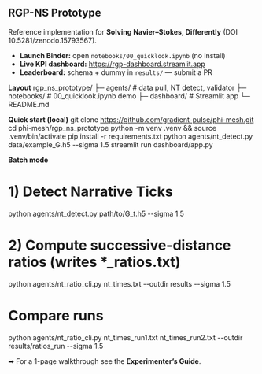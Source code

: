 ## RGP-NS Prototype

Reference implementation for **Solving Navier–Stokes, Differently** (DOI 10.5281/zenodo.15793567).

- **Launch Binder:** open `notebooks/00_quicklook.ipynb` (no install)
- **Live KPI dashboard:** https://rgp-dashboard.streamlit.app
- **Leaderboard:** schema + dummy in `results/` — submit a PR

**Layout**
rgp_ns_prototype/
├─ agents/          # data pull, NT detect, validator
├─ notebooks/       # 00_quicklook.ipynb demo
├─ dashboard/       # Streamlit app
└─ README.md

**Quick start (local)**
git clone https://github.com/gradient-pulse/phi-mesh.git
cd phi-mesh/rgp_ns_prototype
python -m venv .venv && source .venv/bin/activate
pip install -r requirements.txt
python agents/nt_detect.py data/example_G.h5 --sigma 1.5
streamlit run dashboard/app.py

**Batch mode**
# 1) Detect Narrative Ticks
python agents/nt_detect.py path/to/G_t.h5 --sigma 1.5
# 2) Compute successive-distance ratios (writes *_ratios.txt)
python agents/nt_ratio_cli.py nt_times.txt --outdir results --sigma 1.5
#    Compare runs
python agents/nt_ratio_cli.py nt_times_run1.txt nt_times_run2.txt --outdir results/ratios_run --sigma 1.5

➡︎ For a 1-page walkthrough see the **Experimenter’s Guide**.
